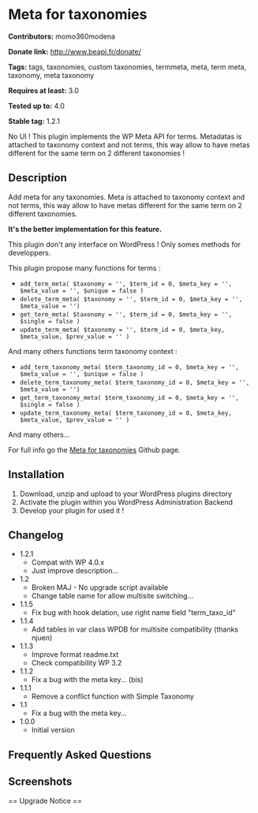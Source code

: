 # Meta for taxonomies #
**Contributors:** momo360modena
  
**Donate link:** http://www.beapi.fr/donate/
  
**Tags:** tags, taxonomies, custom taxonomies, termmeta, meta, term meta, taxonomy, meta taxonomy
  
**Requires at least:** 3.0
  
**Tested up to:** 4.0
  
**Stable tag:** 1.2.1
  

No UI ! This plugin implements the WP Meta API for terms. Metadatas is attached to taxonomy context and not terms, this way allow to have metas different for the same term on 2 different taxonomies !

## Description ##

Add meta for any taxonomies. 
Meta is attached to taxonomy context and not terms, this way allow to have metas different for the same term on 2 different taxonomies. 

**It's the better implementation for this feature.**

This plugin don't any interface on WordPress ! Only somes methods for developpers.

This plugin propose many functions for terms :

* `add_term_meta( $taxonomy = '', $term_id = 0, $meta_key = '', $meta_value = '', $unique = false )`
* `delete_term_meta( $taxonomy = '', $term_id = 0, $meta_key = '', $meta_value = '')`
* `get_term_meta( $taxonomy = '', $term_id = 0, $meta_key = '', $single = false )`
* `update_term_meta( $taxonomy = '', $term_id = 0, $meta_key, $meta_value, $prev_value = '' )`
	
And many others functions term taxonomy context :

* `add_term_taxonomy_meta( $term_taxonomy_id = 0, $meta_key = '', $meta_value = '', $unique = false )`
* `delete_term_taxonomy_meta( $term_taxonomy_id = 0, $meta_key = '', $meta_value = '')`
* `get_term_taxonomy_meta( $term_taxonomy_id = 0, $meta_key = '', $single = false )`
* `update_term_taxonomy_meta( $term_taxonomy_id = 0, $meta_key, $meta_value, $prev_value = '' )`
		
And many others...
	
For full info go the [Meta for taxonomies](https://github.com/herewithme/meta-for-taxonomies) Github page.

## Installation ##

1. Download, unzip and upload to your WordPress plugins directory
2. Activate the plugin within you WordPress Administration Backend
3. Develop your plugin for used it !

## Changelog ##

* 1.2.1
	* Compat with WP 4.0.x
	* Just improve description...
* 1.2
	* Broken MAJ - No upgrade script available
	* Change table name for allow multisite switching...
* 1.1.5
	* Fix bug with hook delation, use right name field "term_taxo_id"
* 1.1.4
	* Add tables in var class WPDB for multisite compatibility (thanks njuen)
* 1.1.3
	* Improve format readme.txt
	* Check compatibility WP 3.2
* 1.1.2
	* Fix a bug with the meta key... (bis)
* 1.1.1
	* Remove a conflict function with Simple Taxonomy
* 1.1
	* Fix a bug with the meta key...
* 1.0.0
	* Initial version
	
## Frequently Asked Questions ##

## Screenshots ##

== Upgrade Notice ==